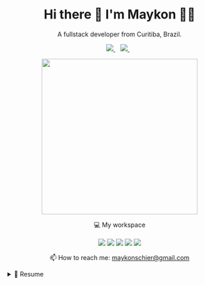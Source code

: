 

<h1 align='center'>
  Hi there 👋 I'm Maykon 👨‍💻
</h1>

<p align='center'>
  A fullstack developer from Curitiba, Brazil.
</p>



<p align='center'>
  
  <a href="https://www.linkedin.com/in/maykonschier/">
    <img src="https://img.shields.io/badge/linkedin-%230077B5.svg?&style=for-the-badge&logo=linkedin&logoColor=white" />
  </a>&nbsp;&nbsp;
  <a href="https://instagram.com/konschier/">
    <img src="https://img.shields.io/badge/instagram-%23E4405F.svg?&style=for-the-badge&logo=instagram&logoColor=white" />        
  </a>&nbsp;&nbsp;
  
</p>

<p align='center'>
  <a href="#"><img src="https://github-readme-stats.vercel.app/api?username=konschier&show_icons=true&count_private=true&theme=dark" width="350"></a>
</p>

<p align='center'>
  💻 My workspace<br/><br/>
  <img src="https://img.shields.io/badge/Debian-A81D33?style=for-the-badge&logo=debian&logoColor=white" />
  <img src="https://img.shields.io/badge/windows-%230078D6.svg?&style=for-the-badge&logo=windows&logoColor=white" />
  <img src="https://img.shields.io/badge/intel-core%20i5%209th-%230071C5.svg?&style=for-the-badge&logo=intel&logoColor=white" />
  <img src="https://img.shields.io/badge/RAM-8GB-%230071C5.svg?&style=for-the-badge&logoColor=white" />
  <img src="https://img.shields.io/badge/nvidia-gtx%201650-%2376B900.svg?&style=for-the-badge&logo=nvidia&logoColor=white" />
</p>


<p align='center'>
  📫 How to reach me: <a href='mailto:maykonschier@gmail.com'>maykonschier@gmail.com</a>
</p>

<details>
  <summary>📃 Resume</summary>


## Education

- 📖 **Computer Systems Analyst**\
📆 2020 - Moment\
📍 **Uniandrade** - Curitiba, Brazil
  
- 📖 **Electronics**\
📆 2026 - 2017\
📍 **SENAI** - Curitiba, Brazil

## Experience

- 👨‍💻 **Python Developer**\
📆 2021 - Moment\
📍 **Global Hitss** - Rio de Janeiro/RJ, Brazil

<img align="right" src="https://img.shields.io/badge/Python-3776AB?logo=python&logoColor=white" />
<img align="right" src="https://img.shields.io/badge/flask-%23000.svg?logo=flask&logoColor=white" />
<img align="right" src="https://img.shields.io/badge/AWS-%23FF9900.svg?logo=amazon-aws&logoColor=white" />
<img align="right" src="https://img.shields.io/badge/jenkins-%232C5263.svg?logo=jenkins&logoColor=white" />
<img align="right" src ="https://img.shields.io/badge/MongoDB-%234ea94b.svg?logo=mongodb&logoColor=white" />   
<img align="right" src="https://img.shields.io/badge/-ElasticSearch-005571?logo=elasticsearch&logoColor=white" />
     
- 👨‍💻 **Fullstack Developer**\
📆 2020 - 2021\
📍 **Flieger Software** - Curitiba/PR, Brazil

<img align="right" src="https://img.shields.io/badge/php-%23777BB4.svg?logo=php&logoColor=white" />
<img align="right" src="https://img.shields.io/badge/html5-%23E34F26.svg?logo=html5&logoColor=white" />
<img align="right" src="https://img.shields.io/badge/css3-%231572B6.svg?logo=css3&logoColor=white" />
<img align="right" src="https://img.shields.io/badge/javascript-%23323330.svg?logo=javascript&logoColor=%23F7DF1E" />
<img align="right" src="https://img.shields.io/badge/vuejs-%2335495e.svg?logo=vue-dot-js&logoColor=%234FC08D" />

- 👨‍💻 **Backend Developer**\
📆 2020\
📍 **Proxys Group** - Curitiba/PR, Brazil

<img align="right" src="https://img.shields.io/badge/vuejs-%2335495e.svg?logo=vue-dot-js&logoColor=%234FC08D" />
<img align="right" src="https://img.shields.io/badge/.NET-5C2D91?logo=.net&logoColor=white" />
<img align="right" src="https://img.shields.io/badge/c%23-%23239120.svg?logo=c-sharp&logoColor=white" />
<img align="right" src="https://img.shields.io/badge/gitlab-%23181717.svg?logo=gitlab&logoColor=white" />


- 👨‍💻 **Freelancer**\
📆 2016 - 2020\
📍 **Schier Soluções** - Curitiba/PR, Brazil
  
<img align="right" src="https://img.shields.io/badge/php-%23777BB4.svg?logo=php&logoColor=white" />
<img align="right" src="https://img.shields.io/badge/html5-%23E34F26.svg?logo=html5&logoColor=white" />
<img align="right" src="https://img.shields.io/badge/css3-%231572B6.svg?logo=css3&logoColor=white" />
<img align="right" src="https://img.shields.io/badge/javascript-%23323330.svg?logo=javascript&logoColor=%23F7DF1E" />
<img align="right" src="https://img.shields.io/badge/vuejs-%2335495e.svg?logo=vue-dot-js&logoColor=%234FC08D" />
<img align="right" src="https://img.shields.io/badge/react-%2320232a.svg?logo=react&logoColor=%2361DAFB" />
<img align="right" src="https://img.shields.io/badge/python-%2314354C.svg?logo=python&logoColor=white"/>
<img align="right" src="https://img.shields.io/badge/django-%23092E20.svg?logo=django&logoColor=white" />
<img align="right" src="https://img.shields.io/badge/laravel-%23FF2D20.svg?logo=laravel&logoColor=white" />
<img align="right" src="https://img.shields.io/badge/c++-%2300599C.svg?logo=c%2B%2B&ogoColor=white"/>

<!--## Skills

<img align="right" src="https://img.shields.io/badge/(My)SQL-4479A1?logo=mysql&logoColor=white" />
<img align="right" src="https://img.shields.io/badge/BASH-4EAA25?logo=gnu-bash&logoColor=white" />
<img align="right" src="https://img.shields.io/badge/PHP-777BB4?logo=php&logoColor=white" />
<img align="right" src="https://img.shields.io/badge/Python-3776AB?logo=python&logoColor=white" />
<img align="right" src="https://img.shields.io/badge/C Sharp-239120?logo=c-sharp&logoColor=white" />
<img align="right" src="https://img.shields.io/badge/C++-00599C?logo=c%2B%2B&logoColor=white" />
<img align="right" src="https://img.shields.io/badge/C-A8B9CC?logo=c&logoColor=white" />

**Programming**

<img align="right" src="https://img.shields.io/badge/Arch-1793D1?logo=arch-linux&logoColor=white" />
<img align="right" src="https://img.shields.io/badge/Fedora-294172?logo=fedora&logoColor=white" />
<img align="right" src="https://img.shields.io/badge/Debian-A81D33?logo=debian&logoColor=white" />
<img align="right" src="https://img.shields.io/badge/Ubuntu-E95420?logo=ubuntu&logoColor=white" />
<img align="right" src="https://img.shields.io/badge/Windows-0078D6?logo=windows&logoColor=white" />

**Operating Systems**

<img align="right" src="https://img.shields.io/badge/English-B2-blue?logo=data:image/svg%2bxml;base64,PHN2ZyB4bWxucz0iaHR0cDovL3d3dy53My5vcmcvMjAwMC9zdmciIGlkPSJmbGFnLWljb24tY3NzLWdiLWVuZyIgdmlld0JveD0iMCAwIDY0MCA0ODAiPgogIDxwYXRoIGZpbGw9IiNmZmYiIGQ9Ik0wIDBoNjQwdjQ4MEgweiIvPgogIDxwYXRoIGZpbGw9IiNjZTExMjQiIGQ9Ik0yODEuNiAwaDc2Ljh2NDgwaC03Ni44eiIvPgogIDxwYXRoIGZpbGw9IiNjZTExMjQiIGQ9Ik0wIDIwMS42aDY0MHY3Ni44SDB6Ii8+Cjwvc3ZnPgo=" />
<img align="right" src="https://img.shields.io/badge/Italian-mother tongue-green?logo=data:image/svg%2bxml;base64,PHN2ZyB4bWxucz0iaHR0cDovL3d3dy53My5vcmcvMjAwMC9zdmciIGlkPSJmbGFnLWljb24tY3NzLWl0IiB2aWV3Qm94PSIwIDAgNjQwIDQ4MCI+DQogIDxnIGZpbGwtcnVsZT0iZXZlbm9kZCIgc3Ryb2tlLXdpZHRoPSIxcHQiPg0KICAgIDxwYXRoIGZpbGw9IiNmZmYiIGQ9Ik0wIDBoNjQwdjQ4MEgweiIvPg0KICAgIDxwYXRoIGZpbGw9IiMwMDkyNDYiIGQ9Ik0wIDBoMjEzLjN2NDgwSDB6Ii8+DQogICAgPHBhdGggZmlsbD0iI2NlMmIzNyIgZD0iTTQyNi43IDBINjQwdjQ4MEg0MjYuN3oiLz4NCiAgPC9nPg0KPC9zdmc+" />

-->

</details>
